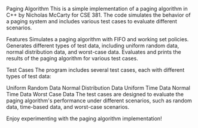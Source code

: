 Paging Algorithm
This is a simple implementation of a paging algorithm in C++ by Nicholas McCarty for CSE 381. The code simulates the behavior of a paging system and includes various test cases to evaluate different scenarios.


Features
Simulates a paging algorithm with FIFO and working set policies.
Generates different types of test data, including uniform random data, normal distribution data, and worst-case data.
Evaluates and prints the results of the paging algorithm for various test cases.

Test Cases
The program includes several test cases, each with different types of test data:

Uniform Random Data
Normal Distribution Data
Uniform Time Data
Normal Time Data
Worst Case Data
The test cases are designed to evaluate the paging algorithm's performance under different scenarios, such as random data, time-based data, and worst-case scenarios.

Enjoy experimenting with the paging algorithm implementation!



